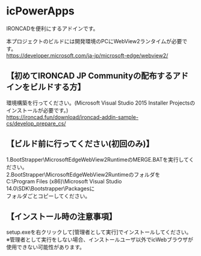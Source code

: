 # icPowerApps
IRONCADを便利にするアドインです。

本プロジェクトのビルドには開発環境のPCにWebView2ランタイムが必要です。\
https://developer.microsoft.com/ja-jp/microsoft-edge/webview2/

## 【初めてIRONCAD JP Communityの配布するアドインをビルドする方】
環境構築を行ってください。(Microsoft Visual Studio 2015 Installer Projectsのインストールが必要です。)\
https://ironcad.fun/download/ironcad-addin-sample-cs/develop_prepare_cs/

## 【ビルド前に行ってください(初回のみ)】
1.BootStrapper\MicrosoftEdgeWebView2RuntimeのMERGE.BATを実行してください。\
2.BootStrapper\MicrosoftEdgeWebView2Runtimeのフォルダを\
  C:\Program Files (x86)\Microsoft Visual Studio 14.0\SDK\Bootstrapper\Packagesに\
  フォルダごとコピーしてください。

## 【インストール時の注意事項】
setup.exeを右クリックして[管理者として実行]でインストールしてください。\
※管理者として実行をしない場合、インストールユーザ以外でicWebブラウザが使用できない可能性があります。
